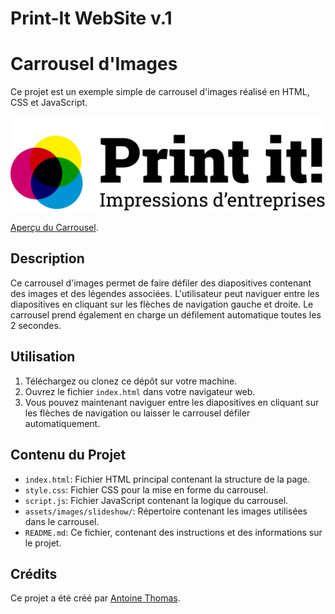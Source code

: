 # Print-It WebSite v.1

# Carrousel d'Images

Ce projet est un exemple simple de carrousel d'images réalisé en HTML, CSS et JavaScript.

![Print-It](https://github.com/Antoine-Thomas/print/blob/main/assets/images/logo.png)

[Aperçu du Carrousel](https://antoine-thomas.github.io/print/).

## Description

Ce carrousel d'images permet de faire défiler des diapositives contenant des images et des légendes associées. L'utilisateur peut naviguer entre les diapositives en cliquant sur les flèches de navigation gauche et droite. Le carrousel prend également en charge un défilement automatique toutes les 2 secondes.

## Utilisation

1. Téléchargez ou clonez ce dépôt sur votre machine.
2. Ouvrez le fichier `index.html` dans votre navigateur web.
3. Vous pouvez maintenant naviguer entre les diapositives en cliquant sur les flèches de navigation ou laisser le carrousel défiler automatiquement.

## Contenu du Projet

- `index.html`: Fichier HTML principal contenant la structure de la page.
- `style.css`: Fichier CSS pour la mise en forme du carrousel.
- `script.js`: Fichier JavaScript contenant la logique du carrousel.
- `assets/images/slideshow/`: Répertoire contenant les images utilisées dans le carrousel.
- `README.md`: Ce fichier, contenant des instructions et des informations sur le projet.

## Crédits

Ce projet a été créé par [Antoine Thomas](https://github.com/Antoine-Thomas).
